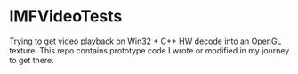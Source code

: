 # IMFVideoTests
Trying to get video playback on Win32 + C++ HW decode into an OpenGL texture.  This repo contains prototype code I wrote or modified in my journey to get there.
